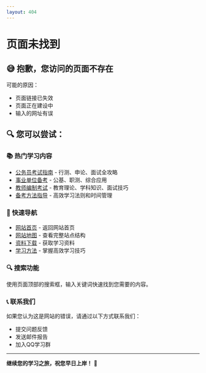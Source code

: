 ```yaml
---
layout: 404
---
```


# 页面未找到

## 😅 抱歉，您访问的页面不存在

可能的原因：
- 页面链接已失效
- 页面正在建设中
- 输入的网址有误

## 🔍 您可以尝试：

### 📚 热门学习内容
- [公务员考试指南](/civil-service/) - 行测、申论、面试全攻略
- [事业单位备考](/public-institution/) - 公基、职测、综合应用
- [教师编制考试](/teacher/) - 教育理论、学科知识、面试技巧
- [备考方法指导](/guide/) - 高效学习法则和时间管理

### 🎯 快速导航
- [网站首页](/) - 返回网站首页
- [网站地图](/sitemap) - 查看完整站点结构
- [资料下载](/downloads/) - 获取学习资料
- [学习方法](/guide/methods) - 掌握高效学习技巧

### 🔍 搜索功能
使用页面顶部的搜索框，输入关键词快速找到您需要的内容。

### 📞 联系我们
如果您认为这是网站的错误，请通过以下方式联系我们：
- 提交问题反馈
- 发送邮件报告
- 加入QQ学习群

---

**继续您的学习之旅，祝您早日上岸！** 🚀

<style>
.layout-404 {
  text-align: center;
  padding: 2rem;
}

.layout-404 h1 {
  font-size: 2.5rem;
  color: var(--vp-c-brand);
  margin-bottom: 1rem;
}

.layout-404 h2 {
  font-size: 1.5rem;
  color: var(--vp-c-text-1);
  margin: 2rem 0 1rem 0;
}

.layout-404 h3 {
  font-size: 1.2rem;
  color: var(--vp-c-brand);
  margin: 1.5rem 0 0.5rem 0;
  text-align: left;
}

.layout-404 ul {
  text-align: left;
  max-width: 600px;
  margin: 0 auto;
}

.layout-404 li {
  margin: 0.5rem 0;
}

.layout-404 a {
  color: var(--vp-c-brand);
  text-decoration: none;
}

.layout-404 a:hover {
  text-decoration: underline;
}

@media (max-width: 768px) {
  .layout-404 h1 {
    font-size: 2rem;
  }
  
  .layout-404 h2 {
    font-size: 1.3rem;
  }
}
</style>
